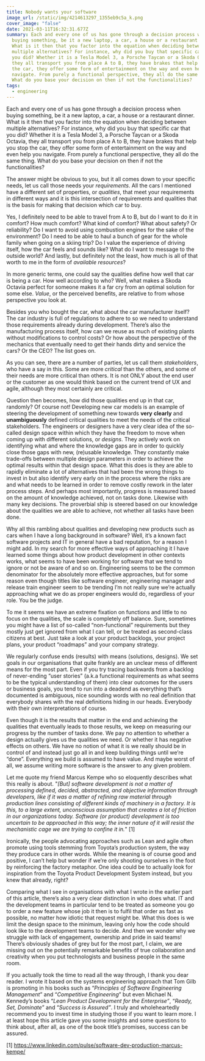 ```yaml
---
title: Nobody wants your software
image_url: /static/img/4214613297_1355eb9c5a_k.png
cover_image: "false"
date: 2021-03-11T16:32:31.677Z
summary: Each and every one of us has gone through a decision process when
  buying something, be it a new laptop, a car, a house or a restaurant dinner.
  What is it then that you factor into the equation when deciding between
  multiple alternatives? For instance, why did you buy that specific car that
  you did? Whether it is a Tesla Model 3, a Porsche Taycan or a Skoda Octavia,
  they all transport you from place A to B, they have brakes that help you stop
  the car, they offer some form of entertainment on the way and even help you
  navigate. From purely a functional perspective, they all do the same thing.
  What do you base your decision on then if not the functionalities?
tags:
  - engineering
---
```

Each and every one of us has gone through a decision process when buying something, be it a new laptop, a car, a house or a restaurant dinner. What is it then that you factor into the equation when deciding between multiple alternatives? For instance, why did you buy that specific car that you did? Whether it is a Tesla Model 3, a Porsche Taycan or a Skoda Octavia, they all transport you from place A to B, they have brakes that help you stop the car, they offer some form of entertainment on the way and even help you navigate. From purely a functional perspective, they all do the same thing. What do you base your decision on then if not the functionalities?

The answer might be obvious to you, but it all comes down to your specific needs, let us call those needs your *requirements*. All the cars I mentioned have a different set of properties, or *qualities*, that meet your requirements in different ways and it is this intersection of requirements and qualities that is the basis for making that decision which car to buy. 

Yes, I definitely need to be able to travel from A to B, but do I want to do it in comfort? How much comfort? What kind of comfort? What about safety? Or reliability? Do I want to avoid using combustion engines for the sake of the environment? Do I need to be able to haul a bunch of gear for the whole family when going on a skiing trip? Do I value the experience of driving itself, how the car feels and sounds like? What do I want to message to the outside world? And lastly, but definitely not the least, how much is all of that worth to me in the form of *available resources*?

In more generic terms, one could say the qualities define how well that car is being a car. How well according to who? Well, what makes a Skoda Octavia perfect for someone makes it a far cry from an optimal solution for some else. *Value*, or the perceived benefits, are relative to from whose perspective you look at.

Besides you who bought the car, what about the car manufacturer itself? The car industry is full of regulations to adhere to so we need to understand those requirements already during development. There’s also the manufacturing process itself, how can we reuse as much of existing plants without modifications to control costs? Or how about the perspective of the mechanics that eventually need to get their hands dirty and service the cars? Or the CEO? The list goes on.

As you can see, there are a number of parties, let us call them *stakeholders*, who have a say in this. Some are more *critical* than the others, and some of their needs are more critical than others. It is not ONLY about the end user or the customer as one would think based on the current trend of UX and agile, although they most certainly are critical.

Question then becomes, how did those qualities end up in that car, randomly? Of course not! Developing new car models is an example of steering the development of something new towards **very** **clearly** and **unambiguously** defined critical qualities to meet the needs of the critical stakeholders. The engineers or designers have a very clear idea of the so-called design space within which they have the freedom to move when coming up with different solutions, or *designs*. They actively work on identifying what and where the knowledge gaps are in order to quickly close those gaps with new, (re)usable knowledge. They constantly make trade-offs between multiple design parameters in order to achieve the optimal results within that design space. What this does is they are able to rapidly eliminate a lot of alternatives that had been the wrong things to invest in but also identify very early on in the process where the risks are and what needs to be learned in order to remove costly rework in the later process steps. And perhaps most importantly, progress is measured based on the amount of knowledge achieved, not on tasks done. Likewise with many key decisions. The proverbial ship is steered based on our knowledge about the qualities we are able to achieve, not whether all tasks have been done.

Why all this rambling about qualities and developing new products such as cars when I have a long background in software? Well, it’s a known fact software projects and IT in general have a bad reputation, for a reason I might add. In my search for more effective ways of approaching it I have learned  some things about how product development in other contexts works, what seems to have been working for software that we tend to ignore or not be aware of and so on. Engineering seems to be the common denominator for the absolutely more effective approaches, but for some reason even though titles like software engineer, engineering manager and release train engineer seem to be trending I’m not really sure we’re actually approaching what we do as proper engineers would do, regardless of your role. You be the judge.

To me it seems we have an extreme fixation on functions and little to no focus on the qualities, the scale is completely off balance. Sure, sometimes you might have a list of so-called “non-functional” requirements but they mostly just get ignored from what I can tell, or be treated as second-class citizens at best. Just take a look at your product backlogs, your project plans, your product “roadmaps” and your company strategy. 

We regularly confuse ends (results) with means (solutions, designs). We set goals in our organisations that quite frankly are an unclear mess of different means for the most part. Even if you try tracing backwards from a backlog of never-ending “user stories” (a.k.a functional requirements as what seems to be the typical understanding of them) into clear outcomes for the users or business goals, you tend to run into a deadend as everything that’s documented is ambiguous, nice sounding words with no real definition that everybody shares with the real definitions hiding in our heads. Everybody with their own interpretations of course.

Even though it is the results that matter in the end and achieving the qualities that eventually leads to those results, we keep on measuring our progress by the number of tasks done. We pay no attention to whether a design actually gives us the qualities we need. Or whether it has negative effects on others. We have no notion of what it is we really should be in control of and instead just go all in and keep building things until we’re “done”. Everything we build is assumed to have value. And maybe worst of all, we assume writing more software is the answer to any given problem.

Let me quote my friend Marcus Kempe who so eloquently describes what this really is about. "*\[But] software development is not a matter of processing defined, decided, abstracted, and objective information through developers, like if it was a matter of refining raw material through production lines consisting of different kinds of machinery in a factory. It is this, to a large extent, unconscious assumption that creates a lot of friction in our organizations today. Software (or product) development is too uncertain to be approached in this way; the inner nature of it will resist the mechanistic cage we are trying to confine it in.*" \[1]

Ironically, the people advocating approaches such as Lean and agile often promote using tools stemming from Toyota’s production system, the way they produce cars in other words. While the meaning is of course good and positive, I can’t help but wonder if we’re only shooting ourselves in the foot by reinforcing the factory metaphor. One idea could be to actually look for inspiration from the Toyota Product Development System instead, but you knew that already, right?

Comparing what I see in organisations with what I wrote in the earlier part of this article, there’s also a very clear distinction in who does what. IT and the development teams in particular tend to be treated as someone you go to order a new feature whose job it then is to fulfil that order as fast as possible, no matter how idiotic that request might be. What this does is we limit the design space to the minimum, leaving only how the code should look like to the development teams to decide. And then we wonder why we struggle with lack of engagement, ownership and pride in said teams! There’s obviously shades of grey but for the most part, I claim, we are missing out on the potentially remarkable benefits of true collaboration and creativity when you put technologists and business people in the same room. 

If you actually took the time to read all the way through, I thank you dear reader. I wrote it based on the systems engineering approach that Tom Gilb is promoting in his books such as “*Principles of Software Engineering Management*” and “*Competitive Engineering*” but even Michael N. Kennedy’s books “*Lean Product Development for the Enterprise”*, “*Ready, Set, Dominate*” and “*Success is Assured”*. I truly and wholeheartedly recommend you to invest time in studying those if you want to learn more. I at least hope this article gave you some insights and some questions to think about, after all, as one of the book title’s promises, success can be assured.



\[1] https://www.linkedin.com/pulse/software-dev-production-marcus-kempe/